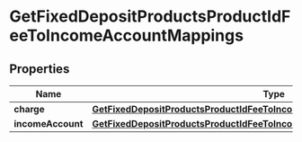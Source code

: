 

# GetFixedDepositProductsProductIdFeeToIncomeAccountMappings


## Properties

| Name | Type | Description | Notes |
|------------ | ------------- | ------------- | -------------|
|**charge** | [**GetFixedDepositProductsProductIdFeeToIncomeAccountMappingsCharge**](GetFixedDepositProductsProductIdFeeToIncomeAccountMappingsCharge.md) |  |  [optional] |
|**incomeAccount** | [**GetFixedDepositProductsProductIdFeeToIncomeAccountMappingsIncomeAccount**](GetFixedDepositProductsProductIdFeeToIncomeAccountMappingsIncomeAccount.md) |  |  [optional] |



